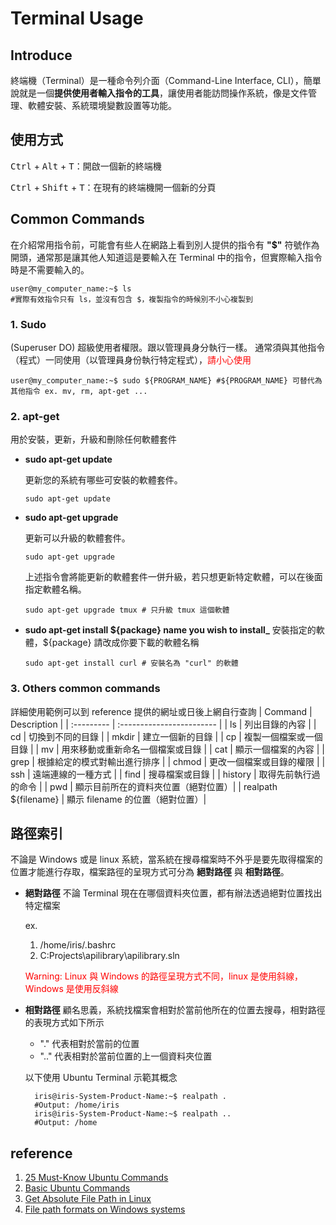 # Terminal Usage

## Introduce 
終端機（Terminal）是一種命令列介面（Command-Line Interface, CLI），簡單說就是一個<b>提供使用者輸入指令的工具</b>，讓使用者能訪問操作系統，像是文件管理、軟體安裝、系統環境變數設置等功能。

## 使用方式
<kbd>Ctrl</kbd> + <kbd>Alt</kbd> + <kbd>T</kbd>：開啟一個新的終端機

<kbd>Ctrl</kbd> + <kbd>Shift</kbd> + <kbd>T</kbd>：在現有的終端機開一個新的分頁

## Common Commands
在介紹常用指令前，可能會有些人在網路上看到別人提供的指令有 <b>"\$"</b> 符號作為開頭，通常那是讓其他人知道這是要輸入在 Terminal 中的指令，但實際輸入指令時是不需要輸入的。

```bash=
user@my_computer_name:~$ ls 
#實際有效指令只有 ls，並沒有包含 $，複製指令的時候別不小心複製到
```

### 1. Sudo

(Superuser DO) 超級使用者權限。跟以管理員身分執行一樣。
通常須與其他指令（程式）一同使用（以管理員身份執行特定程式），<font color="red">請小心使用</font>

```bash=
user@my_computer_name:~$ sudo ${PROGRAM_NAME} #${PROGRAM_NAME} 可替代為其他指令 ex. mv, rm, apt-get ...
```

### 2. apt-get

用於安裝，更新，升級和刪除任何軟體套件

- **sudo apt-get update**

    更新您的系統有哪些可安裝的軟體套件。

  ```bash=
  sudo apt-get update
  ```

- **sudo apt-get upgrade**

    更新可以升級的軟體套件。

  ```bash=
  sudo apt-get upgrade
  ```

    上述指令會將能更新的軟體套件一併升級，若只想更新特定軟體，可以在後面指定軟體名稱。

  ```
  sudo apt-get upgrade tmux # 只升級 tmux 這個軟體
  ```

- **sudo apt-get install ${package} name you wish to install_**
  安裝指定的軟體，\${package} 請改成你要下載的軟體名稱

  ```
  sudo apt-get install curl # 安裝名為 "curl" 的軟體
  ```
 
### 3. Others common commands
  詳細使用範例可以到 reference 提供的網址或日後上網自行查詢
  | Command    | Description                |
  | :--------- | :------------------------ |
  | ls         | 列出目錄的內容 |
  | cd         | 切換到不同的目錄 |
  | mkdir      | 建立一個新的目錄 |
  | cp         | 複製一個檔案或一個目錄 |
  | mv         | 用來移動或重新命名一個檔案或目錄 |
  | cat        | 顯示一個檔案的內容 |
  | grep       | 根據給定的模式對輸出進行排序 |
  | chmod      | 更改一個檔案或目錄的權限 |
  | ssh        | 遠端連線的一種方式 |
  | find       | 搜尋檔案或目錄 |
  | history    | 取得先前執行過的命令  |
  | pwd        | 顯示目前所在的資料夾位置（絕對位置）|
  | realpath ${filename}        | 顯示 filename 的位置（絕對位置）|
## 路徑索引
不論是 Windows 或是 linux 系統，當系統在搜尋檔案時不外乎是要先取得檔案的位置才能進行存取，檔案路徑的呈現方式可分為 <b>絕對路徑</b> 與 <b>相對路徑</b>。

- **絕對路徑**
  不論 Terminal 現在在哪個資料夾位置，都有辦法透過絕對位置找出特定檔案 

  ex. 
    1. /home/iris/.bashrc 
    2. C:Projects\apilibrary\apilibrary.sln

  <font color=red>Warning: Linux 與 Windows 的路徑呈現方式不同，linux 是使用斜線，Windows 是使用反斜線</font>

- **相對路徑**
  顧名思義，系統找檔案會相對於當前他所在的位置去搜尋，相對路徑的表現方式如下所示
  
  -  "\." 代表相對於當前的位置
  -  "\.." 代表相對於當前位置的上一個資料夾位置
  
  以下使用 Ubuntu Terminal 示範其概念
  ```bash=
    iris@iris-System-Product-Name:~$ realpath .
    #Output: /home/iris
    iris@iris-System-Product-Name:~$ realpath ..
    #Output: /home 
  ```

## reference
1. [25 Must-Know Ubuntu Commands](https://learnubuntu.com/top-ubuntu-commands/)
2. [Basic Ubuntu Commands](https://gist.github.com/TechRancher/770a7a2ab7f0edb687e8048e538122e3)
3. [Get Absolute File Path in Linux](https://linuxhandbook.com/get-file-path/)
4. [File path formats on Windows systems](https://learn.microsoft.com/en-us/dotnet/standard/io/file-path-formats)